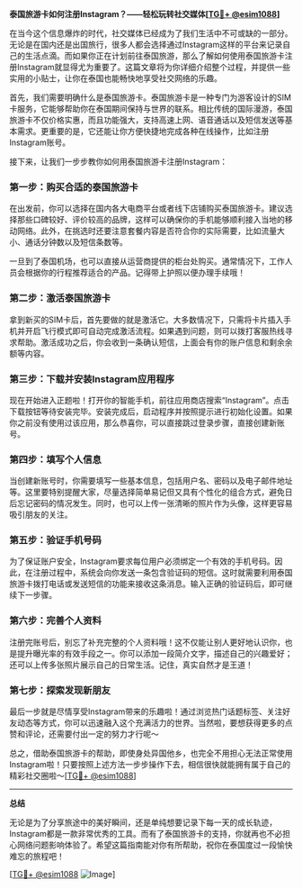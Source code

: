 **泰国旅游卡如何注册Instagram？——轻松玩转社交媒体[[TG💪+ @esim1088](https://t.me/s/esim1088)]**

在当今这个信息爆炸的时代，社交媒体已经成为了我们生活中不可或缺的一部分。无论是在国内还是出国旅行，很多人都会选择通过Instagram这样的平台来记录自己的生活点滴。而如果你正在计划前往泰国旅游，那么了解如何使用泰国旅游卡注册Instagram就显得尤为重要了。这篇文章将为你详细介绍整个过程，并提供一些实用的小贴士，让你在泰国也能畅快地享受社交网络的乐趣。

首先，我们需要明确什么是泰国旅游卡。泰国旅游卡是一种专门为游客设计的SIM卡服务，它能够帮助你在泰国期间保持与世界的联系。相比传统的国际漫游，泰国旅游卡不仅价格实惠，而且功能强大，支持高速上网、语音通话以及短信发送等基本需求。更重要的是，它还能让你方便快捷地完成各种在线操作，比如注册Instagram账号。

接下来，让我们一步步教你如何用泰国旅游卡注册Instagram：

### 第一步：购买合适的泰国旅游卡

在出发前，你可以选择在国内各大电商平台或者线下店铺购买泰国旅游卡。建议选择那些口碑较好、评价较高的品牌，这样可以确保你的手机能够顺利接入当地的移动网络。此外，在挑选时还要注意套餐内容是否符合你的实际需要，比如流量大小、通话分钟数以及短信条数等。

一旦到了泰国机场，也可以直接从运营商提供的柜台处购买。通常情况下，工作人员会根据你的行程推荐适合的产品。记得带上护照以便办理手续哦！

### 第二步：激活泰国旅游卡

拿到新买的SIM卡后，首先要做的就是激活它。大多数情况下，只需将卡片插入手机并开启飞行模式即可自动完成激活流程。如果遇到问题，则可以拨打客服热线寻求帮助。激活成功之后，你会收到一条确认短信，上面会有你的账户信息和剩余余额等内容。

### 第三步：下载并安装Instagram应用程序

现在开始进入正题啦！打开你的智能手机，前往应用商店搜索“Instagram”。点击下载按钮等待安装完毕。安装完成后，启动程序并按照提示进行初始化设置。如果你之前没有使用过该应用，那么恭喜你，可以直接跳过登录步骤，直接创建新账号。

### 第四步：填写个人信息

当创建新账号时，你需要填写一些基本信息，包括用户名、密码以及电子邮件地址等。这里要特别提醒大家，尽量选择简单易记但又具有个性化的组合方式，避免日后忘记密码的情况发生。同时，也可以上传一张清晰的照片作为头像，这样更容易吸引朋友的关注。

### 第五步：验证手机号码

为了保证账户安全，Instagram要求每位用户必须绑定一个有效的手机号码。因此，在注册过程中，系统会向你发送一条包含验证码的短信。这时就需要利用泰国旅游卡拨打电话或发送短信的功能来接收这条消息。输入正确的验证码后，即可继续下一步骤。

### 第六步：完善个人资料

注册完账号后，别忘了补充完整的个人资料哦！这不仅能让别人更好地认识你，也是提升曝光率的有效手段之一。你可以添加一段简介文字，描述自己的兴趣爱好；还可以上传多张照片展示自己的日常生活。记住，真实自然才是王道！

### 第七步：探索发现新朋友

最后一步就是尽情享受Instagram带来的乐趣啦！通过浏览热门话题标签、关注好友动态等方式，你可以迅速融入这个充满活力的世界。当然啦，要想获得更多的点赞和评论，还需要付出一定的努力才行呢～

总之，借助泰国旅游卡的帮助，即使身处异国他乡，也完全不用担心无法正常使用Instagram啦！只要按照上述方法一步步操作下去，相信很快就能拥有属于自己的精彩社交圈啦～[[TG💪+ @esim1088](https://t.me/s/esim1088)]

---

**总结**

无论是为了分享旅途中的美好瞬间，还是单纯想要记录下每一天的成长轨迹，Instagram都是一款非常优秀的工具。而有了泰国旅游卡的支持，你就再也不必担心网络问题影响体验了。希望这篇指南能对你有所帮助，祝你在泰国度过一段愉快难忘的旅程吧！

[[TG💪+ @esim1088](https://t.me/s/esim1088) ![Image](https://i.postimg.cc/4NQfJmqS/Snipaste-2025-05-13-00-14-12.png)]